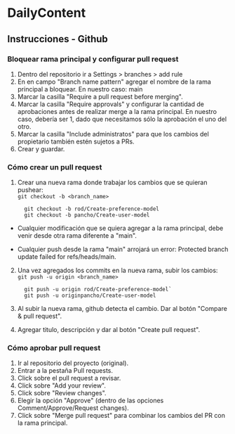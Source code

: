 # DailyContent

## Instrucciones - Github

### Bloquear rama principal y configurar pull request

1. Dentro del repositorio ir a Settings > branches > add rule
2. En en campo "Branch name pattern" agregar el nombre de la rama principal a bloquear. En nuestro caso: main
3. Marcar la casilla "Require a pull request before merging".
4. Marcar la casilla "Require approvals" y configurar la cantidad de aprobaciones antes de realizar merge a la rama principal.
   En nuestro caso, debería ser 1, dado que necesitamos sólo la aprobación el uno del otro.
5. Marcar la casilla "Include administratos" para que los cambios del propietario también estén sujetos a PRs.
6. Crear y guardar.

### Cómo crear un pull request

1. Crear una nueva rama donde trabajar los cambios que se quieran pushear:  
`git checkout -b <branch_name>`  

         git checkout -b rod/Create-preference-model  
         git checkout -b pancho/Create-user-model


- Cualquier modificación que se quiera agregar a la rama principal, debe venir desde otra rama diferente a "main".  
* Cualquier push desde la rama "main" arrojará un error: Protected branch update failed for refs/heads/main.  

2. Una vez agregados los commits en la nueva rama, subir los cambios:  
`git push -u origin <branch_name>`

         git push -u origin rod/Create-preference-model`
         git push -u originpancho/Create-user-model

3. Al subir la nueva rama, github detecta el cambio. Dar al botón "Compare & pull request".
4. Agregar titulo, descripción y dar al botón "Create pull request".


### Cómo aprobar pull request

1. Ir al repositorio del proyecto (original).
2. Entrar a la pestaña Pull requests.
3. Click sobre el pull request a revisar.
4. Click sobre "Add your review".
5. Click sobre "Review changes".
6. Elegir la opción "Approve" (dentro de las opciones Comment/Approve/Request changes).
7. Click sobre "Merge pull request" para combinar los cambios del PR con la rama principal.
